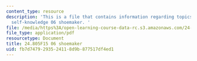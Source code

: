 ```yaml
---
content_type: resource
description: 'This is a file that contains information regarding topics in epistemology:
  self-knowledge 06 shoemaker. '
file: /media/https%3A/open-learning-course-data-rc.s3.amazonaws.com/24-805-topics-in-epistemology-self-knowledge-fall-2015/fb7d7479293524118d9b877517df4ed1_MIT24_805F15_06Shoe.pdf
file_type: application/pdf
resourcetype: Document
title: 24.805F15 06 shoemaker
uid: fb7d7479-2935-2411-8d9b-877517df4ed1
---
```

